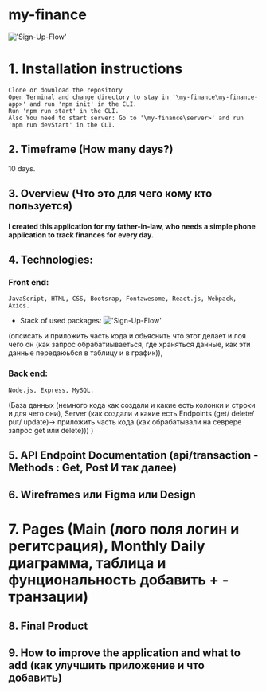 # my-finance

!['Sign-Up-Flow'](https://cdn1.savepice.ru/uploads/2021/1/10/6d7543772360f23ac5036274aed4a8f3-full.png)

# 1. Installation instructions
    Clone or download the repository
    Open Terminal and change directory to stay in '\my-finance\my-finance-app>' and run 'npm init' in the CLI.
    Run 'npm run start' in the CLI.
    Also You need to start server: Go to '\my-finance\server>' and run 'npm run devStart' in the CLI.

## 2. Timeframe (How many days?)
10 days.

## 3. Overview (Что это для чего кому кто пользуется)
#### I created this application for my father-in-law, who needs a simple phone application to track finances for every day.
## 4. Technologies:
### Front end:
    JavaScript, HTML, CSS, Bootsrap, Fontawesome, React.js, Webpack, Axios.

* Stack of used packages:
!['Sign-Up-Flow'](https://cdn1.savepice.ru/uploads/2021/1/10/396f71a7777e5184fa70714a22dc41d6-full.png)
    

 (опсисать и приложить часть кода и обьяснить что этот делает и лоя чего он (как запрос обрабатиываеться, где храняться данные, как эти данные передаюьбся в таблицу и в график)), 

### Back end:
    Node.js, Express, MySQL.
(База данных (немного кода как создали и какие есть колонки и строки и для чего они), Server (как создали и какие есть Endpoints (get/ delete/ put/ update)-> приложить часть кода (как обрабатывали на севрере запрос get или delete))) )

## 5. API Endpoint Documentation (api/transaction - Methods : Get, Post И так далее)

## 6. Wireframes или Figma или Design

# 7. Pages (Main (лого поля логин и регитсрация), Monthly Daily диаграмма, таблица и фунциональность добавить + - транзации)

## 8. Final Product

## 9. How to improve the application and what to add (как улучшить приложение и что добавить)
